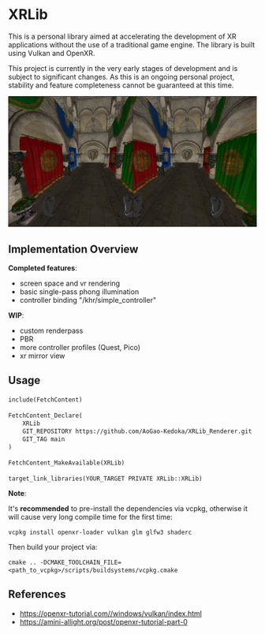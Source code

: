 # XRLib
This is a personal library aimed at accelerating the development of XR applications without the use of a traditional game engine. The library is built using Vulkan and OpenXR.


This project is currently in the very early stages of development and is subject to significant changes. As this is an ongoing personal project, stability and feature completeness cannot be guaranteed at this time.

![image](./imgs/screenshot.png)



## Implementation Overview
**Completed features**:
- screen space and vr rendering
- basic single-pass phong illumination
- controller binding "/khr/simple_controller"

**WIP**:
- custom renderpass
- PBR
- more controller profiles (Quest, Pico)
- xr mirror view

## Usage
```
include(FetchContent)

FetchContent_Declare(
    XRLib
    GIT_REPOSITORY https://github.com/AoGao-Kedoka/XRLib_Renderer.git
    GIT_TAG main
)

FetchContent_MakeAvailable(XRLib)

target_link_libraries(YOUR_TARGET PRIVATE XRLib::XRLib)
```

**Note**:

It's **recommended** to pre-install the dependencies via vcpkg, otherwise it will cause very long compile time for the first time:
```
vcpkg install openxr-loader vulkan glm glfw3 shaderc
```
Then build your project via:
```
cmake .. -DCMAKE_TOOLCHAIN_FILE=<path_to_vcpkg>/scripts/buildsystems/vcpkg.cmake
```

## References
- https://openxr-tutorial.com//windows/vulkan/index.html
- https://amini-allight.org/post/openxr-tutorial-part-0
